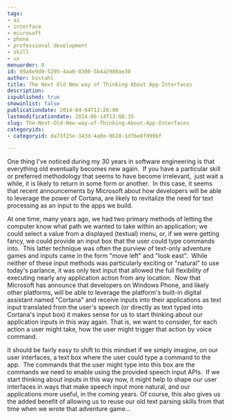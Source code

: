 ```yaml
---
tags:
- ai
- interface
- microsoft
- phone
- professional development
- skill
- ux
menuorder: 0
id: 09a8e9d0-5295-4aa0-8306-5b4a2980ae30
author: bsstahl
title: The Next Old New way of Thinking About App Interfaces
description: 
ispublished: true
showinlist: false
publicationdate: 2014-04-04T12:26:00
lastmodificationdate: 2014-06-14T13:00:35
slug: The-Next-Old-New-way-of-Thinking-About-App-Interfaces
categoryids:
- categoryid: da73f25e-343d-4a0e-9b28-1d76e8fd99bf

---
```


One thing I've noticed during my 30 years in software engineering is that everything old eventually becomes new again.  If you have a particular skill or preferred methodology that seems to have become irrelevant,  just wait a while, it is likely to return in some form or another.  In this case, it seems that recent announcements by Microsoft about how developers will be able to leverage the power of Cortana, are likely to revitalize the need for text processing as an input to the apps we build.

At one time, many years ago, we had two primary methods of letting the computer know what path we wanted to take within an application; we could select a value from a displayed (textual) menu, or, if we were getting fancy, we could provide an input box that the user could type commands into.  This latter technique was often the purview of text-only adventure games and inputs came in the form "move left" and "look east".  While neither of these input methods was particularly exciting or "natural" to use today's parlance, it was only text input that allowed the full flexibility of executing nearly any application action from any location.  Now that Microsoft has announce that developers on Windows Phone, and likely other platforms, will be able to leverage the platform's built-in digital assistant named "Cortana" and receive inputs into their applications as text input translated from the user's speech (or directly as text typed into Cortana's input box) it makes sense for us to start thinking about our application inputs in this way again. That is, we want to consider, for each action a user might take, how the user might trigger that action by voice command.

It should be fairly easy to shift to this mindset if we simply imagine, on our user interfaces, a text box where the user could type a command to the app.  The commands that the user might type into this box are the commands we need to enable using the provided speech input APIs.  If we start thinking about inputs in this way now, it might help to shape our user interfaces in ways that make speech input more natural, and our applications more useful, in the coming years. Of course, this also gives us the added benefit of allowing us to reuse our old text parsing skills from that time when we wrote that adventure game…



